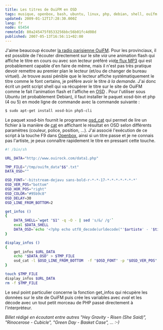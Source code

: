 ```yaml
---
title: Les titres de OuiFM en OSD
tags: musique, openbox, bash, ubuntu, linux, php, debian, shell, ouïfm
updated: 2009-01-12T17:28:30.000Z
lang: fr
node: 65454
remoteId: 80a245475f8533256bbc56b01fc4d08d
published: 2007-05-13T16:56:11+02:00
---
```


J'aime beaucoup écouter [la radio parisienne OuiFM](http://www.ouirock.com/). Pour les provinciaux, il est possible de l'écouter directement sur le site *via* une animation flash qui affiche le titre en cours ou avec son lecteur préféré *via*[le flux MP3](http://broadcast.infomaniak.net:80/ouifm-high.mp3) qui est probablement capable d'en faire de même, mais il n'est pas très pratique devoir remettre au premier plan le lecteur (et/ou de changer de bureau virtuel). Je trouve aussi pénible que le lecteur affiche systématiquement le titre comme le font certains, je préfère avoir le titre *à la demande*. J'ai donc écrit un petit script shell qui va récupèrer le titre sur le site de OuiFM comme le fait l'animation flash et l'affiche en <abbr title="On Screen Display">OSD</abbr> . Pour l'utiliser sous Ubuntu (et probablement Debian), il faut installer le paquet xosd-bin et php (4 ou 5) en mode ligne de commande avec la commande suivante :

``` bash
$ sudo apt-get install xosd-bin php5-cli
```


Le paquet xosd-bin fournit le programme [osd_cat](http://pwet.fr/man/linux/commandes/osd_cat) qui permet de lire un fichier à la manière de [cat](http://pwet.fr/man/linux/commandes/cat) en affichant le résultat en OSD selon différents paramètres (couleur, police, position, ...). J'ai associé l'exécution de ce script à la touche F9 dans [Openbox](http://pwet.fr/man/linux/commandes/openbox), ainsi si un titre passe et je ne connais pas l'artiste, je peux connaître rapidement le titre en pressant cette touche.

``` bash
#! /bin/sh

URL_DATA="http://www.ouirock.com/data1.php"

TMP_FILE="/tmp/ouifm_data"$$".txt"
DATA_OSD=""

OSD_FONT='-bitstream-dejavu sans-bold-r-*-*-17-*-*-*-*-*-*-*'
OSD_VER_POS="bottom"
OSD_HOR_POS="right"
OSD_COLOR="#95b9c8"
OSD_DELAY=30
OSD_LINE_FROM_BOTTOM=2

get_infos ()
{
    DATA_SHELL=`wget "$1" -q -O - | sed 's/&/ /g'`
    eval $DATA_SHELL
    DATA_OSD=`echo '<?php echo utf8_decode(urldecode("'$artiste' - '$titre'"))."\n"; ?>' | php`
}

display_infos ()
{
    get_infos $URL_DATA
    echo "$DATA_OSD" > $TMP_FILE
    osd_cat -l $OSD_LINE_FROM_BOTTOM  -f "$OSD_FONT" -p "$OSD_VER_POS" -A "$OSD_HOR_POS" -c "$OSD_COLOR" -d "$OSD_DELAY" $TMP_FILE
}

touch $TMP_FILE
display_infos $URL_DATA
rm -f $TMP_FILE
```


Le seul point particulier concerne la fonction get_infos qui récupère les données sur le site de OuiFM puis crée les variables avec *eval* et les décode avec un tout petit morceau de PHP passé directement à l'interprèteur.


*Billet rédigé en écoutant entre autres &quot;Hey Gravity - Risen (She Said)&quot;, &quot;Rinocerose - Cubicle&quot;, &quot;Green Day - Basket Case&quot;, ... :-)*

